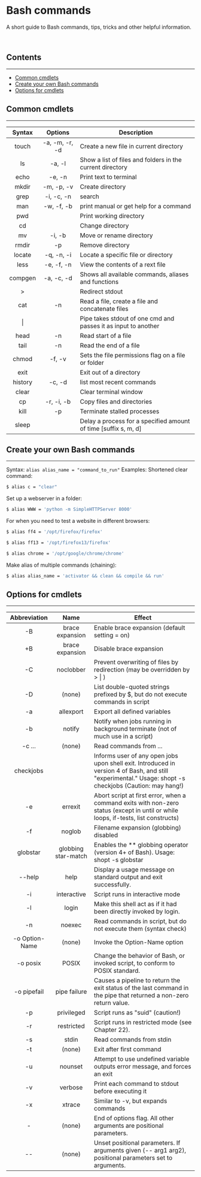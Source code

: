 # Bash commands <!-- omit from toc -->  
A short guide to Bash commands, tips, tricks and other helpful information.  

&nbsp;
## Contents <!-- omit from toc -->
---
- [Common cmdlets](#common-cmdlets)
- [Create your own Bash commands](#create-your-own-bash-commands)
- [Options for cmdlets](#options-for-cmdlets)

## Common cmdlets
---
| Syntax  |    Options     | Description                                                     |
| :-----: | :------------: | --------------------------------------------------------------- |
|  touch  | -a, -m, -r, -d | Create a new file in current directory                          |
|   ls    |     -a, -l     | Show a list of files and folders in the current directory       |
|  echo   |     -e, -n     | Print text to terminal                                          |
|  mkdir  |   -m, -p, -v   | Create directory                                                |
|  grep   |   -i, -c, -n   | search                                                          |
|   man   |   -w, -f, -b   | print manual or get help for a command                          |
|   pwd   |                | Print working directory                                         |
|   cd    |                | Change directory                                                |
|   mv    |     -i, -b     | Move or rename directory                                        |
|  rmdir  |       -p       | Remove directory                                                |
| locate  |   -q, -n, -i   | Locate a specific file or directory                             |
|  less   |   -e, -f, -n   | View the contents of a rext file                                |
| compgen |   -a, -c, -d   | Shows all available commands, aliases and functions             |
|   \>    |                | Redirect stdout                                                 |
|   cat   |       -n       | Read a file, create a file and concatenate files                |
|   \|    |                | Pipe takes stdout of one cmd and passes it as input to another  |
|  head   |       -n       | Read start of a file                                            |
|  tail   |       -n       | Read the end of a file                                          |
|  chmod  |     -f, -v     | Sets the file permissions flag on a file or folder              |
|  exit   |                | Exit out of a directory                                         |
| history |     -c, -d     | list most recent commands                                       |
|  clear  |                | Clear terminal window                                           |
|   cp    |   -r, -i, -b   | Copy files and directories                                      |
|  kill   |       -p       | Terminate stalled processes                                     |
|  sleep  |                | Delay a process for a specified amount of time [suffix s, m, d] |

## Create your own Bash commands
---
Syntax: `alias alias_name = "command_to_run"`
Examples:
Shortened clear command:
```Bash
$ alias c = "clear"
```
Set up a webserver in a folder:
```Bash
$ alias WWW = 'python -m SimpleHTTPServer 8000'
```
For when you need to test a website in different browsers:
```Bash
$ alias ff4 = '/opt/firefox/firefox'
```
```Bash
$ alias ff13 = '/opt/firefox13/firefox'
```
```Bash
$ alias chrome = '/opt/google/chrome/chrome'
```
Make alias of multiple commands (chaining):
```Bash
$ alias alias_name = 'activator && clean && compile && run'
```

## Options for cmdlets
---
|  Abbreviation  |        Name         | Effect                                                                                                                                                   |
| :------------: | :-----------------: | -------------------------------------------------------------------------------------------------------------------------------------------------------- |
|       -B       |   brace expansion   | Enable brace expansion (default setting = on)                                                                                                            |
|       +B       |   brace expansion   | Disable brace expansion                                                                                                                                  |
|       -C       |      noclobber      | Prevent overwriting of files by redirection (may be overridden by > \| )                                                                                 |
|       -D       |       (none)        | List double-quoted strings prefixed by $, but do not execute commands in script                                                                          |
|       -a       |      allexport      | Export all defined variables                                                                                                                             |
|       -b       |       notify        | Notify when jobs running in background terminate (not of much use in a script)                                                                           |
|     -c ...     |       (none)        | Read commands from ...                                                                                                                                   |
|   checkjobs    |                     | Informs user of any open jobs upon shell exit. Introduced in version 4 of Bash, and still "experimental." Usage: shopt -s checkjobs (Caution: may hang!) |
|       -e       |       errexit       | Abort script at first error, when a command exits with non-zero status (except in until or while loops, if-tests, list constructs)                       |
|       -f       |       noglob        | Filename expansion (globbing) disabled                                                                                                                   |
|    globstar    | globbing star-match | Enables the ** globbing operator (version 4+ of Bash). Usage: shopt -s globstar                                                                          |
|     --help     |        help         | Display a usage message on standard output and exit successfully.                                                                                        |
|       -i       |     interactive     | Script runs in interactive mode                                                                                                                          |
|       -l       |        login        | Make this shell act as if it had been directly invoked by login.                                                                                         |
|       -n       |       noexec        | Read commands in script, but do not execute them (syntax check)                                                                                          |
| -o Option-Name |       (none)        | Invoke the Option-Name option                                                                                                                            |
|    -o posix    |        POSIX        | Change the behavior of Bash, or invoked script, to conform to POSIX standard.                                                                            |
|  -o pipefail   |    pipe failure     | Causes a pipeline to return the exit status of the last command in the pipe that returned a non-zero return value.                                       |
|       -p       |     privileged      | Script runs as "suid" (caution!)                                                                                                                         |
|       -r       |     restricted      | Script runs in restricted mode (see Chapter 22).                                                                                                         |
|       -s       |        stdin        | Read commands from stdin                                                                                                                                 |
|       -t       |       (none)        | Exit after first command                                                                                                                                 |
|       -u       |       nounset       | Attempt to use undefined variable outputs error message, and forces an exit                                                                              |
|       -v       |       verbose       | Print each command to stdout before executing it                                                                                                         |
|       -x       |       xtrace        | Similar to -v, but expands commands                                                                                                                      |
|       -        |       (none)        | End of options flag. All other arguments are positional parameters.                                                                                      |
|       --       |       (none)        | Unset positional parameters. If arguments given (-- arg1 arg2), positional parameters set to arguments.                                                  |
